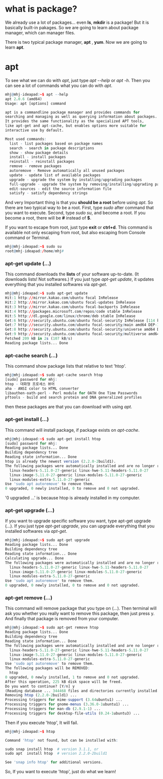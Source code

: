 # what is package?

We already use a lot of packages... even __ls__, __mkdir__ is a package! But it is basically built-in pakages. So we are going to learn about package manager, which can manager files. 

There is two typical package manager, __apt__ , __yum__. Now we are going to learn __apt__. 

# apt

To see what we can do with _apt_, just type _apt --help_ or _apt -h_. Then you can see a lot of commands what you can do with _apt_. 

```r
mhj@mhj-ideapad:~$ apt --help
apt 2.0.6 (amd64)
Usage: apt [options] command

apt is a commandline package manager and provides commands for
searching and managing as well as querying information about packages.
It provides the same functionality as the specialized APT tools,
like apt-get and apt-cache, but enables options more suitable for
interactive use by default.

Most used commands:
  list - list packages based on package names
  search - search in package descriptions
  show - show package details
  install - install packages
  reinstall - reinstall packages
  remove - remove packages
  autoremove - Remove automatically all unused packages
  update - update list of available packages
  upgrade - upgrade the system by installing/upgrading packages
  full-upgrade - upgrade the system by removing/installing/upgrading packages
  edit-sources - edit the source information file
  satisfy - satisfy dependency strings
```

And very Important thing is that you **should be a root** before using _apt_. So there are two typical way to be a root. First, type _sudo_ after command that you want to execute. Second, type _sudo su_, and become a root.
If you become a root, there will be __#__ instead of __$__. 

If you want to escape from root, just type __exit__ or __ctrl+d__. This command is available not only escaping from root, but also escaping from Console command or Terminal.

```r
mhj@mhj-ideapad:~$ sudo su
root@mhj-ideapad:/home/mhj# 
```

### apt-get update (...)

This command downloads the **lists** of your software up-to-date. (It downloads lists! Not softwares.) If you just type _apt-get update_, it updates everything that you installed softwares via _apt-get_.
```r
mhj@mhj-ideapad:~$ sudo apt-get update
Hit:1 http://mirror.kakao.com/ubuntu focal InRelease
Hit:2 http://mirror.kakao.com/ubuntu focal-updates InRelease                 
Hit:3 http://mirror.kakao.com/ubuntu focal-backports InRelease               
Hit:4 http://packages.microsoft.com/repos/code stable InRelease                          
Hit:5 http://dl.google.com/linux/chrome/deb stable InRelease                             
Get:6 http://security.ubuntu.com/ubuntu focal-security InRelease [114 kB]  
Get:7 http://security.ubuntu.com/ubuntu focal-security/main amd64 DEP-11 Metadata [29.0 kB]
Get:8 http://security.ubuntu.com/ubuntu focal-security/universe amd64 DEP-11 Metadata [63.8 kB]
Get:9 http://security.ubuntu.com/ubuntu focal-security/multiverse amd64 DEP-11 Metadata [2,468 B]
Fetched 209 kB in 2s (107 kB/s)               
Reading package lists... Done
```

### apt-cache search (...)

This command show package lists that relative to text 'htop'.

```r
mhj@mhj-ideapad:~$ sudo apt-cache search htop
[sudo] password for mhj: 
htop - 대화형 프로세스 뷰어 
aha - ANSI color to HTML converter
libauthen-oath-perl - Perl module for OATH One Time Passwords
pftools - build and search protein and DNA generalized profiles
```
then these packages are that you can download with using _apt_.

### apt-get install (...)

This command will install package, if package exists on _apt-cache_. 

```r
mhj@mhj-ideapad:~$ sudo apt-get install htop
[sudo] password for mhj: 
Reading package lists... Done
Building dependency tree       
Reading state information... Done
htop is already the newest version (2.2.0-2build1).
The following packages were automatically installed and are no longer required:
  linux-headers-5.11.0-27-generic linux-hwe-5.11-headers-5.11.0-27
  linux-image-5.11.0-27-generic linux-modules-5.11.0-27-generic
  linux-modules-extra-5.11.0-27-generic
Use 'sudo apt autoremove' to remove them.
0 upgraded, 0 newly installed, 0 to remove and 0 not upgraded.
```
'0 upgraded ...' is because htop is already installed in my computer. 

### apt-get upgrade (...)

If you want to upgrade specific software you want, type apt-get upgrade (...). If you just type _apt-get upgrade_, you can upgrade everything that you installed softwares via _apt-get_. 

```r
mhj@mhj-ideapad:~$ sudo apt-get upgrade
Reading package lists... Done
Building dependency tree       
Reading state information... Done
Calculating upgrade... Done
The following packages were automatically installed and are no longer required:
  linux-headers-5.11.0-27-generic linux-hwe-5.11-headers-5.11.0-27
  linux-image-5.11.0-27-generic linux-modules-5.11.0-27-generic
  linux-modules-extra-5.11.0-27-generic
Use 'sudo apt autoremove' to remove them.
0 upgraded, 0 newly installed, 0 to remove and 0 not upgraded.
```

### apt-get remove (...) 

This command will remove package that you type on (...). Then terminal will ask you whether you really want to remove this package, then just press y. And finally that package is removed from your computer. 

```r
mhj@mhj-ideapad:~$ sudo apt-get remove htop
Reading package lists... Done
Building dependency tree       
Reading state information... Done
The following packages were automatically installed and are no longer required:
  linux-headers-5.11.0-27-generic linux-hwe-5.11-headers-5.11.0-27
  linux-image-5.11.0-27-generic linux-modules-5.11.0-27-generic
  linux-modules-extra-5.11.0-27-generic
Use 'sudo apt autoremove' to remove them.
The following packages will be REMOVED:
  htop
0 upgraded, 0 newly installed, 1 to remove and 0 not upgraded.
After this operation, 225 kB disk space will be freed.
Do you want to continue? [Y/n] y
(Reading database ... 344468 files and directories currently installed.)
Removing htop (2.2.0-2build1) ...
Processing triggers for mime-support (3.64ubuntu1) ...
Processing triggers for gnome-menus (3.36.0-1ubuntu1) ...
Processing triggers for man-db (2.9.1-1) ...
Processing triggers for desktop-file-utils (0.24-1ubuntu3) ...
```

Then if you execute 'htop', It will fail. 

```r
mhj@mhj-ideapad:~$ htop

Command 'htop' not found, but can be installed with:

sudo snap install htop  # version 3.1.1, or
sudo apt  install htop  # version 2.2.0-2build1

See 'snap info htop' for additional versions.
```

So, If you want to execute 'htop', just do what we learn!

